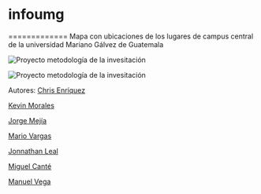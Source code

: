 



# infoumg
=============
Mapa con ubicaciones de los lugares de campus central de la universidad Mariano Gálvez de Guatemala


![Proyecto metodología de la invesitación](https://infoumg.khrizenriquez.com/img/images/img1.png)

![Proyecto metodología de la invesitación](https://infoumg.khrizenriquez.com/img/images/img2.png)


Autores: 
[Chris Enríquez](https://twitter.com/khrizEnriquez)

[Kevin Morales]()

[Jorge Mejía]()

[Mario Vargas]()

[Jonnathan Leal]()

[Miguel Canté]()

[Manuel Vega]()